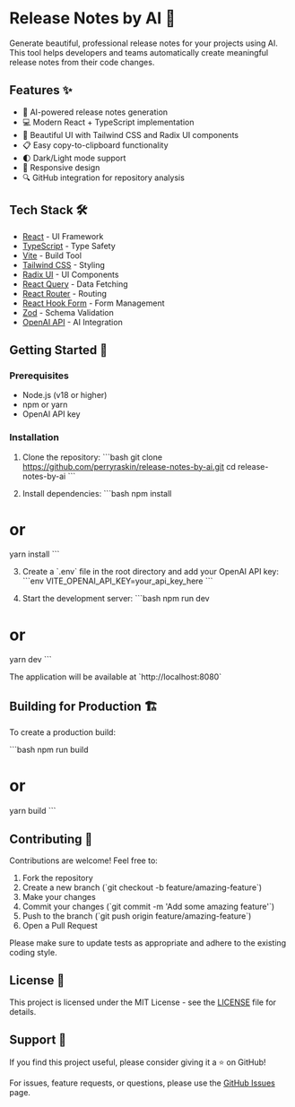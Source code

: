 # Release Notes by AI 🤖

Generate beautiful, professional release notes for your projects using AI. This tool helps developers and teams automatically create meaningful release notes from their code changes.

## Features ✨

- 🎯 AI-powered release notes generation
- 💻 Modern React + TypeScript implementation
- 🎨 Beautiful UI with Tailwind CSS and Radix UI components
- 📋 Easy copy-to-clipboard functionality
- 🌓 Dark/Light mode support
- 📱 Responsive design
- 🔍 GitHub integration for repository analysis

## Tech Stack 🛠️

- [React](https://react.dev/) - UI Framework
- [TypeScript](https://www.typescriptlang.org/) - Type Safety
- [Vite](https://vitejs.dev/) - Build Tool
- [Tailwind CSS](https://tailwindcss.com/) - Styling
- [Radix UI](https://www.radix-ui.com/) - UI Components
- [React Query](https://tanstack.com/query/latest) - Data Fetching
- [React Router](https://reactrouter.com/) - Routing
- [React Hook Form](https://react-hook-form.com/) - Form Management
- [Zod](https://zod.dev/) - Schema Validation
- [OpenAI API](https://openai.com/) - AI Integration

## Getting Started 🚀

### Prerequisites

- Node.js (v18 or higher)
- npm or yarn
- OpenAI API key

### Installation

1. Clone the repository:
   \`\`\`bash
   git clone https://github.com/perryraskin/release-notes-by-ai.git
   cd release-notes-by-ai
   \`\`\`

2. Install dependencies:
   \`\`\`bash
   npm install

# or

yarn install
\`\`\`

3. Create a \`.env\` file in the root directory and add your OpenAI API key:
   \`\`\`env
   VITE_OPENAI_API_KEY=your_api_key_here
   \`\`\`

4. Start the development server:
   \`\`\`bash
   npm run dev

# or

yarn dev
\`\`\`

The application will be available at \`http://localhost:8080\`

## Building for Production 🏗️

To create a production build:

\`\`\`bash
npm run build

# or

yarn build
\`\`\`

## Contributing 🤝

Contributions are welcome! Feel free to:

1. Fork the repository
2. Create a new branch (\`git checkout -b feature/amazing-feature\`)
3. Make your changes
4. Commit your changes (\`git commit -m 'Add some amazing feature'\`)
5. Push to the branch (\`git push origin feature/amazing-feature\`)
6. Open a Pull Request

Please make sure to update tests as appropriate and adhere to the existing coding style.

## License 📄

This project is licensed under the MIT License - see the [LICENSE](LICENSE) file for details.

## Support 💪

If you find this project useful, please consider giving it a ⭐️ on GitHub!

For issues, feature requests, or questions, please use the [GitHub Issues](https://github.com/yourusername/release-notes-by-ai/issues) page.
